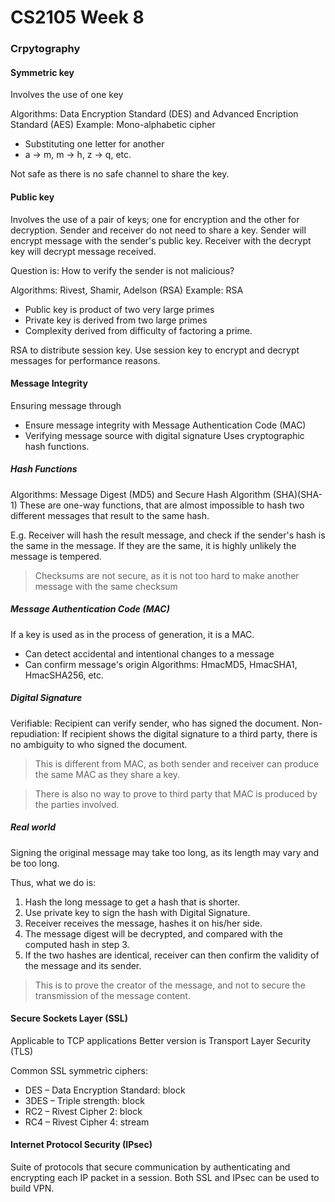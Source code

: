# CS2105 Week 8

### Crpytography
#### Symmetric key
Involves the use of one key

Algorithms: Data Encryption Standard (DES) and Advanced Encription Standard (AES)
Example: Mono-alphabetic cipher
- Substituting one letter for another
- a -> m, m -> h, z -> q, etc.

Not safe as there is no safe channel to share the key.

#### Public key
Involves the use of a pair of keys; one for encryption and the other for decryption.
Sender and receiver do not need to share a key.
Sender will encrypt message with the sender's public key.
Receiver with the decrypt key will decrypt message received.

Question is: How to verify the sender is not malicious?

Algorithms: Rivest, Shamir, Adelson (RSA)
Example: RSA

- Public key is product of two very large primes
- Private key is derived from two large primes
- Complexity derived from difficulty of factoring a prime.

RSA to distribute session key. Use session key to encrypt and decrypt messages for performance reasons.

#### Message Integrity
Ensuring message through

- Ensure message integrity with Message Authentication Code (MAC)
- Verifying message source with digital signature
Uses cryptographic hash functions.

##### Hash Functions
Algorithms: Message Digest (MD5) and Secure Hash Algorithm (SHA)(SHA-1)
These are one-way functions, that are almost impossible to hash two different messages that result to the same hash.

E.g. Receiver will hash the result message, and check if the sender's hash is the same in the message. If they are the same, it is highly unlikely the message is tempered.

> Checksums are not secure, as it is not too hard to make another message with the same checksum

##### Message Authentication Code (MAC)
If a key is used as in the process of generation, it is a MAC.
- Can detect accidental and intentional changes to a message
- Can confirm message's origin
Algorithms: HmacMD5, HmacSHA1, HmacSHA256, etc.

##### Digital Signature
Verifiable: Recipient can verify sender, who has signed the document.
Non-repudiation: If recipient shows the digital signature to a third party, there is no ambiguity to who signed the document.

> This is different from MAC, as both sender and receiver can produce the same MAC as they share a key.

> There is also no way to prove to third party that MAC is produced by the parties involved.

##### Real world
Signing the original message may take too long, as its length may vary and be too long.

Thus, what we do is:

1. Hash the long message to get a hash that is shorter.
2. Use private key to sign the hash with Digital Signature.
3. Receiver receives the message, hashes it on his/her side.
4. The message digest will be decrypted, and compared with the computed hash in step 3.
5. If the two hashes are identical, receiver can then confirm the validity of the message and its sender.

>  This is to prove the creator of the message, and not to secure the transmission of the message content.

#### Secure Sockets Layer (SSL)
Applicable to TCP applications
Better version is Transport Layer Security (TLS)

Common SSL symmetric ciphers:

- DES – Data Encryption Standard: block
- 3DES – Triple strength: block
- RC2 – Rivest Cipher 2: block
- RC4 – Rivest Cipher 4: stream

#### Internet Protocol Security (IPsec)
Suite of protocols that secure communication by authenticating and encrypting each IP packet in a session. Both SSL and IPsec can be used to build VPN.
